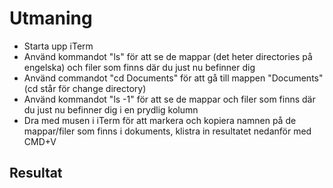 # Utmaning

- Starta upp iTerm
- Använd kommandot "ls" för att se de mappar (det heter directories på engelska) och filer som finns där du just nu befinner dig
- Använd commandot "cd Documents" för att gå till mappen "Documents" (cd står för change directory)
- Använd kommandot "ls -1" för att se de mappar och filer som finns där du just nu befinner dig i en prydlig kolumn
- Dra med musen i iTerm för att markera och kopiera namnen på de mappar/filer som finns i dokuments, klistra in resultatet nedanför med CMD+V

## Resultat